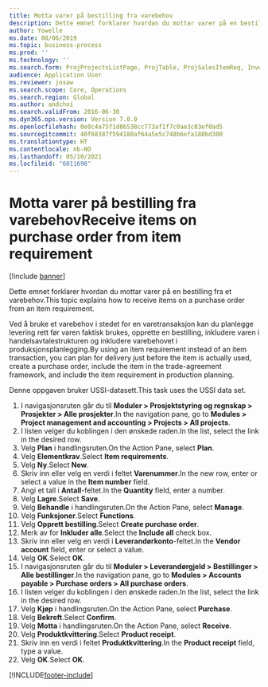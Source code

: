 ```yaml
---
title: Motta varer på bestilling fra varebehov
description: Dette emnet forklarer hvordan du mottar varer på en bestilling fra et varebehov.
author: Yowelle
ms.date: 08/06/2019
ms.topic: business-process
ms.prod: ''
ms.technology: ''
ms.search.form: ProjProjectsListPage, ProjTable, ProjSalesItemReq, InventItemIdLookupSimple, PurchCreateFromSalesOrder, VendAccountItemLookup, PurchTable, PurchEditLines
audience: Application User
ms.reviewer: josaw
ms.search.scope: Core, Operations
ms.search.region: Global
ms.author: andchoi
ms.search.validFrom: 2016-06-30
ms.dyn365.ops.version: Version 7.0.0
ms.openlocfilehash: 0e0c4a75f1d86538cc773af1f7c0ae3c83ef0ad5
ms.sourcegitcommit: 40f68387f594180af64a5e5c748b6efa188bd300
ms.translationtype: HT
ms.contentlocale: nb-NO
ms.lasthandoff: 05/10/2021
ms.locfileid: "6011698"
---
```

# <a name="receive-items-on-purchase-order-from-item-requirement"></a><span data-ttu-id="54ba0-103">Motta varer på bestilling fra varebehov</span><span class="sxs-lookup"><span data-stu-id="54ba0-103">Receive items on purchase order from item requirement</span></span>

[!include [banner](../../includes/banner.md)]

<span data-ttu-id="54ba0-104">Dette emnet forklarer hvordan du mottar varer på en bestilling fra et varebehov.</span><span class="sxs-lookup"><span data-stu-id="54ba0-104">This topic explains how to receive items on a purchase order from an item requirement.</span></span>

<span data-ttu-id="54ba0-105">Ved å bruke et varebehov i stedet for en varetransaksjon kan du planlegge levering rett før varen faktisk brukes, opprette en bestilling, inkludere varen i handelsavtalestrukturen og inkludere varebehovet i produksjonsplanlegging.</span><span class="sxs-lookup"><span data-stu-id="54ba0-105">By using an item requirement instead of an item transaction, you can plan for delivery just before the item is actually used, create a purchase order, include the item in the trade-agreement framework, and include the item requirement in production planning.</span></span> 

<span data-ttu-id="54ba0-106">Denne oppgaven bruker USSI-datasett.</span><span class="sxs-lookup"><span data-stu-id="54ba0-106">This task uses the USSI data set.</span></span>

1. <span data-ttu-id="54ba0-107">I navigasjonsruten går du til **Moduler > Prosjektstyring og regnskap > Prosjekter > Alle prosjekter**.</span><span class="sxs-lookup"><span data-stu-id="54ba0-107">In the navigation pane, go to **Modules > Project management and accounting > Projects > All projects**.</span></span>
2. <span data-ttu-id="54ba0-108">I listen velger du koblingen i den ønskede raden.</span><span class="sxs-lookup"><span data-stu-id="54ba0-108">In the list, select the link in the desired row.</span></span>
3. <span data-ttu-id="54ba0-109">Velg **Plan** i handlingsruten.</span><span class="sxs-lookup"><span data-stu-id="54ba0-109">On the Action Pane, select **Plan**.</span></span>
4. <span data-ttu-id="54ba0-110">Velg **Elementkrav**.</span><span class="sxs-lookup"><span data-stu-id="54ba0-110">Select **Item requirements**.</span></span>
5. <span data-ttu-id="54ba0-111">Velg **Ny**.</span><span class="sxs-lookup"><span data-stu-id="54ba0-111">Select **New**.</span></span>
6. <span data-ttu-id="54ba0-112">Skriv inn eller velg en verdi i feltet **Varenummer**.</span><span class="sxs-lookup"><span data-stu-id="54ba0-112">In the new row, enter or select a value in the **Item number** field.</span></span>
7. <span data-ttu-id="54ba0-113">Angi et tall i **Antall**-feltet.</span><span class="sxs-lookup"><span data-stu-id="54ba0-113">In the **Quantity** field, enter a number.</span></span>
8. <span data-ttu-id="54ba0-114">Velg **Lagre**.</span><span class="sxs-lookup"><span data-stu-id="54ba0-114">Select **Save**.</span></span>
9. <span data-ttu-id="54ba0-115">Velg **Behandle** i handlingsruten.</span><span class="sxs-lookup"><span data-stu-id="54ba0-115">On the Action Pane, select **Manage**.</span></span>
10. <span data-ttu-id="54ba0-116">Velg **Funksjoner**.</span><span class="sxs-lookup"><span data-stu-id="54ba0-116">Select **Functions**.</span></span>
11. <span data-ttu-id="54ba0-117">Velg **Opprett bestilling**.</span><span class="sxs-lookup"><span data-stu-id="54ba0-117">Select **Create purchase order**.</span></span>
12. <span data-ttu-id="54ba0-118">Merk av for **Inkluder alle**.</span><span class="sxs-lookup"><span data-stu-id="54ba0-118">Select the **Include all** check box.</span></span>
13. <span data-ttu-id="54ba0-119">Skriv inn eller velg en verdi i **Leverandørkonto**-feltet.</span><span class="sxs-lookup"><span data-stu-id="54ba0-119">In the **Vendor account** field, enter or select a value.</span></span>
14. <span data-ttu-id="54ba0-120">Velg **OK**.</span><span class="sxs-lookup"><span data-stu-id="54ba0-120">Select **OK**.</span></span>
15. <span data-ttu-id="54ba0-121">I navigasjonsruten går du til **Moduler > Leverandørgjeld > Bestillinger > Alle bestillinger**.</span><span class="sxs-lookup"><span data-stu-id="54ba0-121">In the navigation pane, go to **Modules > Accounts payable > Purchase orders > All purchase orders**.</span></span>
16. <span data-ttu-id="54ba0-122">I listen velger du koblingen i den ønskede raden.</span><span class="sxs-lookup"><span data-stu-id="54ba0-122">In the list, select the link in the desired row.</span></span>
17. <span data-ttu-id="54ba0-123">Velg **Kjøp** i handlingsruten.</span><span class="sxs-lookup"><span data-stu-id="54ba0-123">On the Action Pane, select **Purchase**.</span></span>
18. <span data-ttu-id="54ba0-124">Velg **Bekreft**.</span><span class="sxs-lookup"><span data-stu-id="54ba0-124">Select **Confirm**.</span></span>
19. <span data-ttu-id="54ba0-125">Velg **Motta** i handlingsruten.</span><span class="sxs-lookup"><span data-stu-id="54ba0-125">On the Action Pane, select **Receive**.</span></span>
20. <span data-ttu-id="54ba0-126">Velg **Produktkvittering**.</span><span class="sxs-lookup"><span data-stu-id="54ba0-126">Select **Product receipt**.</span></span>
21. <span data-ttu-id="54ba0-127">Skriv inn en verdi i feltet **Produktkvittering**.</span><span class="sxs-lookup"><span data-stu-id="54ba0-127">In the **Product receipt** field, type a value.</span></span>
22. <span data-ttu-id="54ba0-128">Velg **OK**.</span><span class="sxs-lookup"><span data-stu-id="54ba0-128">Select **OK**.</span></span>



[!INCLUDE[footer-include](../../includes/footer-banner.md)]
